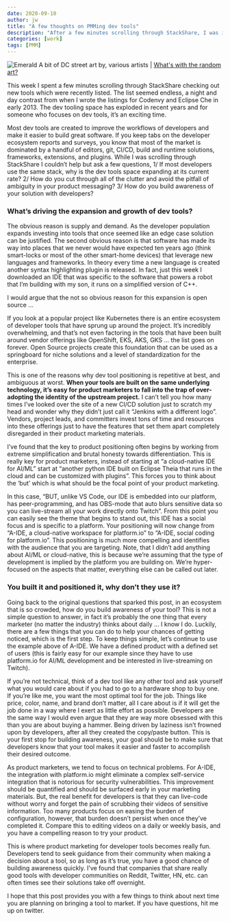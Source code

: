 ```yaml
---
date: 2020-09-10
author: jw
title: "A few thoughts on PMMing dev tools"
description: "After a few minutes scrolling through StackShare, I was inspired to write down a few tips for all the PMMs out there slinging dev tools. Here is how to make your product standout, how to get a few early adopters, and a few insights into the dev tools space."
categories: [work]
tags: [PMM]
---
```

![Emerald](img/dcstreet-site-art.jpg "DC Street Arto")
<span class="heroart">A bit of DC street art by, various artists | <a href="../about#whats-with-the-random-art">What's with the random art?</a></span>


This week I spent a few minutes scrolling through StackShare checking out new tools which were recently listed. The list seemed endless, a night and day contrast from when I wrote the listings for Codenvy and Eclipse Che in early 2013. The dev tooling space has exploded in recent years and for someone who focuses on dev tools, it’s an exciting time. 

Most dev tools are created to improve the workflows of developers and make it easier to build great software. If you keep tabs on the developer ecosystem reports and surveys, you know that most of the market is dominated by a handful of editors, git, CI/CD, build and runtime solutions, frameworks, extensions, and plugins. While I was scrolling through StackShare I couldn’t help but ask a few questions, 1/ If most developers use the same stack, why is the dev tools space expanding at its current rate? 2/ How do you cut through all of the clutter and avoid the pitfall of ambiguity in your product messaging? 3/ How do you build awareness of your solution with developers?

<h3>What’s driving the expansion and growth of dev tools?</h3>

The obvious reason is supply and demand. As the developer population expands investing into tools that once seemed like an edge case solution can be justified. The second obvious reason is that software has made its way into places that we never would have expected ten years ago (think smart-locks or most of the other smart-home devices) that leverage new languages and frameworks. In theory every time a new language is created another syntax highlighting plugin is released. In fact, just this week I downloaded an IDE that was specific to the software that powers a robot that I’m building with my son, it runs on a simplified version of C++.

I would argue that the not so obvious reason for this expansion is open source …

If you look at a popular project like Kubernetes there is an entire ecosystem of developer tools that have sprung up around the project. It’s incredibly overwhelming, and that’s not even factoring in the tools that have been built around vendor offerings like OpenShift,  EKS, AKS, GKS … the list goes on forever. Open Source projects create this foundation that can be used as a springboard for niche solutions and a level of standardization for the enterprise. 

This is one of the reasons why dev tool positioning is repetitive at best, and ambiguous at worst. <b>When your tools are built on the same underlying technology, it’s easy for product marketers to fall into the trap of over-adopting the identity of the upstream project.</b> I can’t tell you how many times I’ve looked over the site of a new CI/CD solution just to scratch my head and wonder why they didn’t just call it “Jenkins with a different logo”. Vendors, project leads, and committers invest tons of time and resources into these offerings just to have the features that set them apart completely disregarded in their product marketing materials. 

I’ve found that the key to product positioning often begins by working from extreme simplification and brutal honesty towards differentiation. This is really key for product marketers, instead of starting at “a cloud-native IDE for AI/ML” start at “another python IDE built on Eclipse Theia that runs in the cloud and can be customized with plugins”. This forces you to think about the ‘but’ which is what should be the focal point of your product marketing. 

In this case, “BUT, unlike VS Code, our IDE is embedded into our platform, has peer-programming, and has OBS-mode that auto blurs sensitive data so you can live-stream all your work directly onto Twitch”.  From this point you can easily see the theme that begins to stand out, this IDE has a social focus and is specific to a platform. Your positioning will now change from “A-IDE, a cloud-native workspace for platform.io” to “A-IDE, social coding for platform.io”. This positioning is much more compelling and identifies with the audience that you are targeting. Note, that I didn’t add anything about AI/ML or cloud-native, this is because we’re assuming that the type of development is implied by the platform you are building on. We’re hyper-focused on the aspects that matter, everything else can be called out later.

<h3>You built it and positioned it, why don’t they use it?</h3>

Going back to the original questions that sparked this post, in an ecosystem that is so crowded, how do you build awareness of your tool? This is not a simple question to answer, in fact it’s probably the one thing that every marketer (no matter the industry) thinks about daily … I know I do. Luckily, there are a few things that you can do to help your chances of getting noticed, which is the first step. To keep things simple, let’s continue to use the example above of A-IDE. We have a defined product with a defined set of users (this is fairly easy for our example since they have to use platform.io for AI/ML development and be interested in live-streaming on Twitch). 

If you’re not technical, think of a dev tool like any other tool and ask yourself what you would care about if you had to go to a hardware shop to buy one. If you’re like me, you want the most optimal tool for the job. Things like price, color, name, and brand don’t matter, all I care about is if it will get the job done in a way where I exert as little effort as possible. Developers are the same way I would even argue that they are way more obsessed with this than you are about buying a hammer. Being driven by laziness isn’t frowned upon by developers, after all they created the copy/paste button. This is your first stop for building awareness, your goal should be to make sure that developers know that your tool makes it easier and faster to accomplish their desired outcome. 

As product marketers, we tend to focus on technical problems. For A-IDE, the integration with platform.io might eliminate a complex self-service integration that is notorious for security vulnerabilities. This improvement should be quantified and should be surfaced early in your marketing materials. But, the real benefit for developers is that they can live-code without worry and forget the pain of scrubbing their videos of sensitive information. Too many products focus on easing the burden of configuration, however, that burden doesn’t persist when once they’ve completed it. Compare this to editing videos on a daily or weekly basis, and you have a compelling reason to try your product.

This is where product marketing for developer tools becomes really fun. Developers tend to seek guidance from their community when making a decision about a tool, so as long as it’s true, you have a good chance of building awareness quickly. I’ve found that companies that share really good tools with developer communities on Reddit, Twitter, HN, etc. can often times see their solutions take off overnight. 

I hope that this post provides you with a few things to think about next time you are planning on bringing a tool to market. If you have questions, hit me up on twitter.
